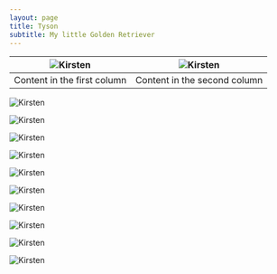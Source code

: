 ```yaml
---
layout: page
title: Tyson
subtitle: My little Golden Retriever
---
```


<i class="fas fa-paw"></i> <i class="fas fa-paw"></i> <i class="fas fa-paw"></i> 


![Kirsten](assets/img/Tyson1.jpg) | ![Kirsten](assets/img/Tyson2.jpg)
------------ | -------------
Content in the first column | Content in the second column





![Kirsten](assets/img/Tyson3.jpg)

![Kirsten](assets/img/Tyson4.jpg)

![Kirsten](assets/img/Tyson5.jpg)

![Kirsten](assets/img/Tyson6.jpg)

![Kirsten](assets/img/Tyson7.jpg)

![Kirsten](assets/img/Tyson8.jpg)

![Kirsten](assets/img/Tyson9.jpg)

![Kirsten](assets/img/Tyson10.jpg)

![Kirsten](assets/img/Tyson11.jpg)

![Kirsten](assets/img/Tyson12.jpg)

